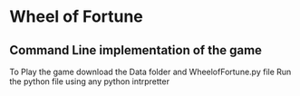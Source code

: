 # Wheel of Fortune
## Command Line implementation of the game

To Play the game download the Data folder and WheelofFortune.py file
Run the python file using any python intrpretter
